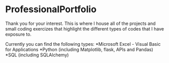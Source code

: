 # ProfessionalPortfolio

Thank you for your interest. This is where I house all of the projects and small coding exercizes that highlight the different types of codes that I have exposure to. 


Currently you can find the following types:
*Microsoft Excel - Visual Basic for Applications
*Python (including Matplotlib, flask, APIs and Pandas)
*SQL (including SQLAlchemy)
   
